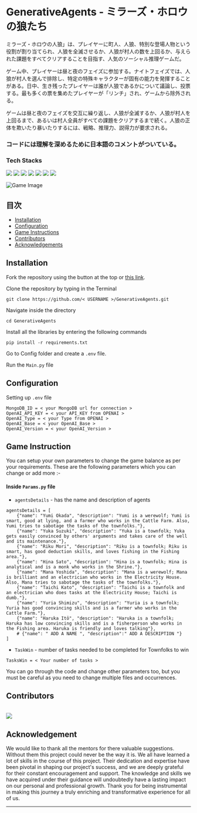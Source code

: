 # GenerativeAgents - ミラーズ・ホロウの狼たち

ミラーズ・ホロウの人狼」は、プレイヤーに町人、人狼、特別な登場人物という役割が割り当てられ、人狼を全滅させるか、人狼が村人の数を上回るか、与えられた課題をすべてクリアすることを目指す、人気のソーシャル推理ゲームだ。 

ゲーム中、プレイヤーは昼と夜のフェイズに参加する。ナイトフェイズでは、人狼が村人を選んで排除し、特定の特殊キャラクターが固有の能力を発揮することがある。日中、生き残ったプレイヤーは誰が人狼であるかについて議論し、投票する。最も多くの票を集めたプレイヤーが「リンチ」され、ゲームから除外される。

ゲームは昼と夜のフェイズを交互に繰り返し、人狼が全滅するか、人狼が村人を上回るまで、あるいは村人全員がすべての課題をクリアするまで続く。人狼の正体を欺いたり暴いたりするには、戦略、推理力、説得力が要求される。

### コードには理解を深めるために日本語のコメントがついている。

### Tech Stacks
![](https://img.shields.io/badge/OpenAI-412991.svg?stylee&logo=OpenAI&logoColor=white)
![](https://img.shields.io/badge/Python-3776AB.svg?stylee&logo=Python&logoColor=white)
![](https://img.shields.io/badge/PyGame-orange.svg?logo=Python&logoColor=white)
![](https://img.shields.io/badge/MongoDB-white.svg?logo=MongoDB&color=green)
![](https://img.shields.io/badge/PyTorch-db9f5e.svg?logo=PyTorch)
![](https://img.shields.io/badge/Docker-white?logo=Docker)
![](https://img.shields.io/badge/%F0%9F%A4%97-Transformers-yellow)


![Game Image](https://github.com/Mitulagr/GenerativeAgents/assets/32513766/74908d93-f860-432b-ba9d-d10b04f56963)



## 目次

- [Installation](#installation)
- [Configuration](#configuration)
- [Game Instructions](#gameinstructions)
- [Contributors](#contributors)
- [Acknowledgements](#acknowledgements)


## Installation

Fork the repository using the button at the top or [this link](https://github.com/Mitulagr/GenerativeAgents/fork).

Clone the repository by typing in the Terminal
```
git clone https://github.com/< USERNAME >/GenerativeAgents.git
```

Navigate inside the directory
```
cd GenerativeAgents
```

Install all the libraries by entering the following commands

```
pip install -r requirements.txt
```

Go to Config folder and create a `.env` file.

Run the `Main.py` file


## Configuration

Setting up `.env` file

```
MongoDB_ID = < your MongoDB url for connection >
OpenAI_API_KEY = < your API_KEY from OPENAI >
OpenAI_Type = < your Type from OPENAI >
OpenAI_Base = < your OpenAI_Base >
OpenAI_Version = < your OpenAI_Version >
```

## Game Instruction

You can setup your own parameters to change the game balance as per your requirements. These are the following parameters which you can change or add more  :-

#### Inside `Params.py` file

* `agentsDetails` - has the name and description of agents

```
agentsDetails = [
    {"name": "Yumi Okada", "description": "Yumi is a werewolf; Yumi is smart, good at lying, and a farmer who works in the Cattle Farm. Also, Yumi tries to sabotage the tasks of the townfolks."},
    {"name": "Yuka Suzuki", "description": "Yuka is a townfolk; Yuka gets easily convinced by others' arguments and takes care of the well and its maintenance."},
    {"name": "Riku Mori", "description": "Riku is a townfolk; Riku is smart, has good deduction skills, and loves fishing in the Fishing area."},
    {"name": "Hina Sato", "description": "Hina is a townfolk; Hina is analytical and is a monk who works in the Shrine."},
    {"name": "Mana Yoshida", "description": "Mana is a werewolf; Mana is brilliant and an electrician who works in the Electricity House. Also, Mana tries to sabotage the tasks of the townfolks."},
    {"name": "Taichi Kato", "description": "Taichi is a townfolk and an electrician who does tasks at the Electricity House; Taichi is dumb."},
    {"name": "Yuria Shimizu", "description": "Yuria is a townfolk; Yuria has good convincing skills and is a farmer who works in the Cattle Farm."},
    {"name": "Haruka Itō", "description": "Haruka is a townfolk; Haruka has low convincing skills and is a fisherperson who works in the Fishing area. Haruka is friendly and loves talking"},
    # {"name": " ADD A NAME ", "description":" ADD A DESCRIPTION "}
]
```

* `TaskWin` - number of tasks needed to be completed for Townfolks to win

``` 
TasksWin = < Your number of tasks >
```

You can go through the code and change other parameters too, but you must be careful as you need to change multiple files and occurrences.

## Contributors

<br/>

<a href="">
  <img src="https://contrib.rocks/image?repo=Mitulagr/GenerativeAgents" />
</a>

<br/>

## Acknowledgement

We would like to thank all the mentors for there valuable suggestions. Without them this project could never be the way it is. We all have learned a lot of skills in the course of this project. Their dedication and expertise have been pivotal in shaping our project's success, and we are deeply grateful for their constant encouragement and support. The knowledge and skills we have acquired under their guidance will undoubtedly have a lasting impact on our personal and professional growth. Thank you for being instrumental in making this journey a truly enriching and transformative experience for all of us.



<hr>